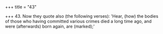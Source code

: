+++
title = "43"

+++
43. Now they quote also (the following verses): 'Hear, (how) the bodies of those who having committed various crimes died a long time ago, and were (afterwards) born again, are (marked);'
